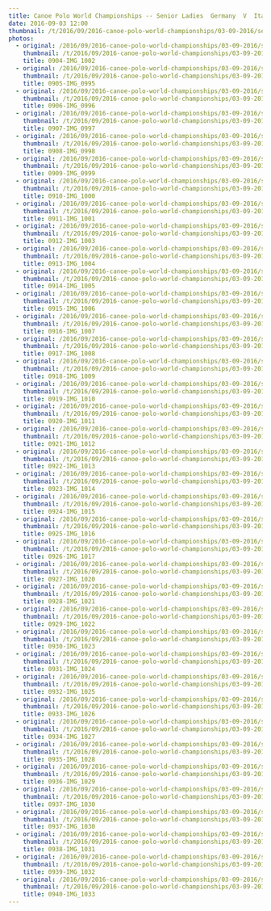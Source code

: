 ```yaml
---
title: Canoe Polo World Championships -- Senior Ladies  Germany  V  Italy
date: 2016-09-03 12:00
thumbnail: /t/2016/09/2016-canoe-polo-world-championships/03-09-2016/senior-ladies-germany-v-italy/0904-img_1002.jpg
photos:
  - original: /2016/09/2016-canoe-polo-world-championships/03-09-2016/senior-ladies-germany-v-italy/0904-img_1002.jpg
    thumbnail: /t/2016/09/2016-canoe-polo-world-championships/03-09-2016/senior-ladies-germany-v-italy/0904-img_1002.jpg
    title: 0904-IMG_1002
  - original: /2016/09/2016-canoe-polo-world-championships/03-09-2016/senior-ladies-germany-v-italy/0905-img_0995.jpg
    thumbnail: /t/2016/09/2016-canoe-polo-world-championships/03-09-2016/senior-ladies-germany-v-italy/0905-img_0995.jpg
    title: 0905-IMG_0995
  - original: /2016/09/2016-canoe-polo-world-championships/03-09-2016/senior-ladies-germany-v-italy/0906-img_0996.jpg
    thumbnail: /t/2016/09/2016-canoe-polo-world-championships/03-09-2016/senior-ladies-germany-v-italy/0906-img_0996.jpg
    title: 0906-IMG_0996
  - original: /2016/09/2016-canoe-polo-world-championships/03-09-2016/senior-ladies-germany-v-italy/0907-img_0997.jpg
    thumbnail: /t/2016/09/2016-canoe-polo-world-championships/03-09-2016/senior-ladies-germany-v-italy/0907-img_0997.jpg
    title: 0907-IMG_0997
  - original: /2016/09/2016-canoe-polo-world-championships/03-09-2016/senior-ladies-germany-v-italy/0908-img_0998.jpg
    thumbnail: /t/2016/09/2016-canoe-polo-world-championships/03-09-2016/senior-ladies-germany-v-italy/0908-img_0998.jpg
    title: 0908-IMG_0998
  - original: /2016/09/2016-canoe-polo-world-championships/03-09-2016/senior-ladies-germany-v-italy/0909-img_0999.jpg
    thumbnail: /t/2016/09/2016-canoe-polo-world-championships/03-09-2016/senior-ladies-germany-v-italy/0909-img_0999.jpg
    title: 0909-IMG_0999
  - original: /2016/09/2016-canoe-polo-world-championships/03-09-2016/senior-ladies-germany-v-italy/0910-img_1000.jpg
    thumbnail: /t/2016/09/2016-canoe-polo-world-championships/03-09-2016/senior-ladies-germany-v-italy/0910-img_1000.jpg
    title: 0910-IMG_1000
  - original: /2016/09/2016-canoe-polo-world-championships/03-09-2016/senior-ladies-germany-v-italy/0911-img_1001.jpg
    thumbnail: /t/2016/09/2016-canoe-polo-world-championships/03-09-2016/senior-ladies-germany-v-italy/0911-img_1001.jpg
    title: 0911-IMG_1001
  - original: /2016/09/2016-canoe-polo-world-championships/03-09-2016/senior-ladies-germany-v-italy/0912-img_1003.jpg
    thumbnail: /t/2016/09/2016-canoe-polo-world-championships/03-09-2016/senior-ladies-germany-v-italy/0912-img_1003.jpg
    title: 0912-IMG_1003
  - original: /2016/09/2016-canoe-polo-world-championships/03-09-2016/senior-ladies-germany-v-italy/0913-img_1004.jpg
    thumbnail: /t/2016/09/2016-canoe-polo-world-championships/03-09-2016/senior-ladies-germany-v-italy/0913-img_1004.jpg
    title: 0913-IMG_1004
  - original: /2016/09/2016-canoe-polo-world-championships/03-09-2016/senior-ladies-germany-v-italy/0914-img_1005.jpg
    thumbnail: /t/2016/09/2016-canoe-polo-world-championships/03-09-2016/senior-ladies-germany-v-italy/0914-img_1005.jpg
    title: 0914-IMG_1005
  - original: /2016/09/2016-canoe-polo-world-championships/03-09-2016/senior-ladies-germany-v-italy/0915-img_1006.jpg
    thumbnail: /t/2016/09/2016-canoe-polo-world-championships/03-09-2016/senior-ladies-germany-v-italy/0915-img_1006.jpg
    title: 0915-IMG_1006
  - original: /2016/09/2016-canoe-polo-world-championships/03-09-2016/senior-ladies-germany-v-italy/0916-img_1007.jpg
    thumbnail: /t/2016/09/2016-canoe-polo-world-championships/03-09-2016/senior-ladies-germany-v-italy/0916-img_1007.jpg
    title: 0916-IMG_1007
  - original: /2016/09/2016-canoe-polo-world-championships/03-09-2016/senior-ladies-germany-v-italy/0917-img_1008.jpg
    thumbnail: /t/2016/09/2016-canoe-polo-world-championships/03-09-2016/senior-ladies-germany-v-italy/0917-img_1008.jpg
    title: 0917-IMG_1008
  - original: /2016/09/2016-canoe-polo-world-championships/03-09-2016/senior-ladies-germany-v-italy/0918-img_1009.jpg
    thumbnail: /t/2016/09/2016-canoe-polo-world-championships/03-09-2016/senior-ladies-germany-v-italy/0918-img_1009.jpg
    title: 0918-IMG_1009
  - original: /2016/09/2016-canoe-polo-world-championships/03-09-2016/senior-ladies-germany-v-italy/0919-img_1010.jpg
    thumbnail: /t/2016/09/2016-canoe-polo-world-championships/03-09-2016/senior-ladies-germany-v-italy/0919-img_1010.jpg
    title: 0919-IMG_1010
  - original: /2016/09/2016-canoe-polo-world-championships/03-09-2016/senior-ladies-germany-v-italy/0920-img_1011.jpg
    thumbnail: /t/2016/09/2016-canoe-polo-world-championships/03-09-2016/senior-ladies-germany-v-italy/0920-img_1011.jpg
    title: 0920-IMG_1011
  - original: /2016/09/2016-canoe-polo-world-championships/03-09-2016/senior-ladies-germany-v-italy/0921-img_1012.jpg
    thumbnail: /t/2016/09/2016-canoe-polo-world-championships/03-09-2016/senior-ladies-germany-v-italy/0921-img_1012.jpg
    title: 0921-IMG_1012
  - original: /2016/09/2016-canoe-polo-world-championships/03-09-2016/senior-ladies-germany-v-italy/0922-img_1013.jpg
    thumbnail: /t/2016/09/2016-canoe-polo-world-championships/03-09-2016/senior-ladies-germany-v-italy/0922-img_1013.jpg
    title: 0922-IMG_1013
  - original: /2016/09/2016-canoe-polo-world-championships/03-09-2016/senior-ladies-germany-v-italy/0923-img_1014.jpg
    thumbnail: /t/2016/09/2016-canoe-polo-world-championships/03-09-2016/senior-ladies-germany-v-italy/0923-img_1014.jpg
    title: 0923-IMG_1014
  - original: /2016/09/2016-canoe-polo-world-championships/03-09-2016/senior-ladies-germany-v-italy/0924-img_1015.jpg
    thumbnail: /t/2016/09/2016-canoe-polo-world-championships/03-09-2016/senior-ladies-germany-v-italy/0924-img_1015.jpg
    title: 0924-IMG_1015
  - original: /2016/09/2016-canoe-polo-world-championships/03-09-2016/senior-ladies-germany-v-italy/0925-img_1016.jpg
    thumbnail: /t/2016/09/2016-canoe-polo-world-championships/03-09-2016/senior-ladies-germany-v-italy/0925-img_1016.jpg
    title: 0925-IMG_1016
  - original: /2016/09/2016-canoe-polo-world-championships/03-09-2016/senior-ladies-germany-v-italy/0926-img_1017.jpg
    thumbnail: /t/2016/09/2016-canoe-polo-world-championships/03-09-2016/senior-ladies-germany-v-italy/0926-img_1017.jpg
    title: 0926-IMG_1017
  - original: /2016/09/2016-canoe-polo-world-championships/03-09-2016/senior-ladies-germany-v-italy/0927-img_1020.jpg
    thumbnail: /t/2016/09/2016-canoe-polo-world-championships/03-09-2016/senior-ladies-germany-v-italy/0927-img_1020.jpg
    title: 0927-IMG_1020
  - original: /2016/09/2016-canoe-polo-world-championships/03-09-2016/senior-ladies-germany-v-italy/0928-img_1021.jpg
    thumbnail: /t/2016/09/2016-canoe-polo-world-championships/03-09-2016/senior-ladies-germany-v-italy/0928-img_1021.jpg
    title: 0928-IMG_1021
  - original: /2016/09/2016-canoe-polo-world-championships/03-09-2016/senior-ladies-germany-v-italy/0929-img_1022.jpg
    thumbnail: /t/2016/09/2016-canoe-polo-world-championships/03-09-2016/senior-ladies-germany-v-italy/0929-img_1022.jpg
    title: 0929-IMG_1022
  - original: /2016/09/2016-canoe-polo-world-championships/03-09-2016/senior-ladies-germany-v-italy/0930-img_1023.jpg
    thumbnail: /t/2016/09/2016-canoe-polo-world-championships/03-09-2016/senior-ladies-germany-v-italy/0930-img_1023.jpg
    title: 0930-IMG_1023
  - original: /2016/09/2016-canoe-polo-world-championships/03-09-2016/senior-ladies-germany-v-italy/0931-img_1024.jpg
    thumbnail: /t/2016/09/2016-canoe-polo-world-championships/03-09-2016/senior-ladies-germany-v-italy/0931-img_1024.jpg
    title: 0931-IMG_1024
  - original: /2016/09/2016-canoe-polo-world-championships/03-09-2016/senior-ladies-germany-v-italy/0932-img_1025.jpg
    thumbnail: /t/2016/09/2016-canoe-polo-world-championships/03-09-2016/senior-ladies-germany-v-italy/0932-img_1025.jpg
    title: 0932-IMG_1025
  - original: /2016/09/2016-canoe-polo-world-championships/03-09-2016/senior-ladies-germany-v-italy/0933-img_1026.jpg
    thumbnail: /t/2016/09/2016-canoe-polo-world-championships/03-09-2016/senior-ladies-germany-v-italy/0933-img_1026.jpg
    title: 0933-IMG_1026
  - original: /2016/09/2016-canoe-polo-world-championships/03-09-2016/senior-ladies-germany-v-italy/0934-img_1027.jpg
    thumbnail: /t/2016/09/2016-canoe-polo-world-championships/03-09-2016/senior-ladies-germany-v-italy/0934-img_1027.jpg
    title: 0934-IMG_1027
  - original: /2016/09/2016-canoe-polo-world-championships/03-09-2016/senior-ladies-germany-v-italy/0935-img_1028.jpg
    thumbnail: /t/2016/09/2016-canoe-polo-world-championships/03-09-2016/senior-ladies-germany-v-italy/0935-img_1028.jpg
    title: 0935-IMG_1028
  - original: /2016/09/2016-canoe-polo-world-championships/03-09-2016/senior-ladies-germany-v-italy/0936-img_1029.jpg
    thumbnail: /t/2016/09/2016-canoe-polo-world-championships/03-09-2016/senior-ladies-germany-v-italy/0936-img_1029.jpg
    title: 0936-IMG_1029
  - original: /2016/09/2016-canoe-polo-world-championships/03-09-2016/senior-ladies-germany-v-italy/0937-img_1030_1473776885.jpg
    thumbnail: /t/2016/09/2016-canoe-polo-world-championships/03-09-2016/senior-ladies-germany-v-italy/0937-img_1030_1473776885.jpg
    title: 0937-IMG_1030
  - original: /2016/09/2016-canoe-polo-world-championships/03-09-2016/senior-ladies-germany-v-italy/0937-img_1030.jpg
    thumbnail: /t/2016/09/2016-canoe-polo-world-championships/03-09-2016/senior-ladies-germany-v-italy/0937-img_1030.jpg
    title: 0937-IMG_1030
  - original: /2016/09/2016-canoe-polo-world-championships/03-09-2016/senior-ladies-germany-v-italy/0938-img_1031.jpg
    thumbnail: /t/2016/09/2016-canoe-polo-world-championships/03-09-2016/senior-ladies-germany-v-italy/0938-img_1031.jpg
    title: 0938-IMG_1031
  - original: /2016/09/2016-canoe-polo-world-championships/03-09-2016/senior-ladies-germany-v-italy/0939-img_1032.jpg
    thumbnail: /t/2016/09/2016-canoe-polo-world-championships/03-09-2016/senior-ladies-germany-v-italy/0939-img_1032.jpg
    title: 0939-IMG_1032
  - original: /2016/09/2016-canoe-polo-world-championships/03-09-2016/senior-ladies-germany-v-italy/0940-img_1033.jpg
    thumbnail: /t/2016/09/2016-canoe-polo-world-championships/03-09-2016/senior-ladies-germany-v-italy/0940-img_1033.jpg
    title: 0940-IMG_1033
---
```

